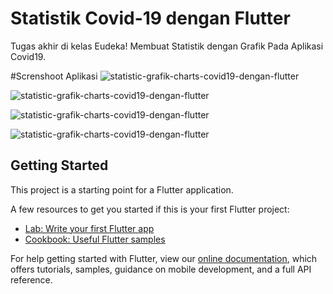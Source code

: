 # Statistik Covid-19 dengan Flutter

Tugas akhir di kelas Eudeka! Membuat Statistik dengan Grafik Pada Aplikasi Covid19.

#Screnshoot Aplikasi
![statistic-grafik-charts-covid19-dengan-flutter](https://github.com/barnabassarbunan/statistic-grafik-charts-covid19-dengan-flutter/blob/master/screnshoot_app/photo6194906660355549641.jpg)

![statistic-grafik-charts-covid19-dengan-flutter](https://github.com/barnabassarbunan/statistic-grafik-charts-covid19-dengan-flutter/blob/master/screnshoot_app/photo6194906660355549642.jpg)

![statistic-grafik-charts-covid19-dengan-flutter](https://github.com/barnabassarbunan/statistic-grafik-charts-covid19-dengan-flutter/blob/master/screnshoot_app/photo6194906660355549643.jpg)

![statistic-grafik-charts-covid19-dengan-flutter](https://github.com/barnabassarbunan/statistic-grafik-charts-covid19-dengan-flutter/blob/master/screnshoot_app/photo6194906660355549644.jpg)

## Getting Started

This project is a starting point for a Flutter application.

A few resources to get you started if this is your first Flutter project:

- [Lab: Write your first Flutter app](https://flutter.dev/docs/get-started/codelab)
- [Cookbook: Useful Flutter samples](https://flutter.dev/docs/cookbook)

For help getting started with Flutter, view our
[online documentation](https://flutter.dev/docs), which offers tutorials,
samples, guidance on mobile development, and a full API reference.
